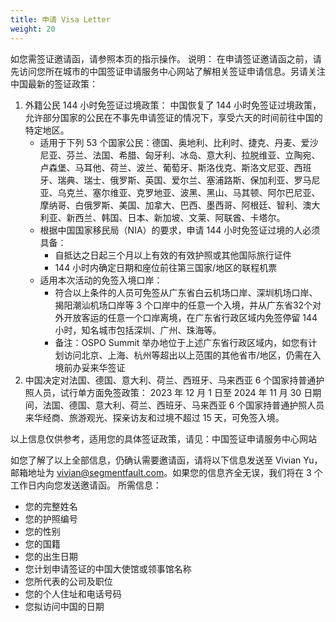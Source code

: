 ```yaml
---
title: 申请 Visa Letter
weight: 20
---
```

如您需签证邀请函，请参照本页的指示操作。
说明：
在申请签证邀请函之前，请先访问您所在城市的中国签证申请服务中心网站了解相关签证申请信息。另请关注中国最新的签证政策：
1. 外籍公民 144 小时免签证过境政策：
中国恢复了 144 小时免签证过境政策，允许部分国家的公民在不事先申请签证的情况下，享受六天的时间前往中国的特定地区。
   - 适用于下列 53 个国家公民：德国、奥地利、比利时、捷克、丹麦、爱沙尼亚、芬兰、法国、希腊、匈牙利、冰岛、意大利、拉脱维亚、立陶宛、卢森堡、马耳他、荷兰、波兰、葡萄牙、斯洛伐克、斯洛文尼亚、西班牙、瑞典、瑞士、俄罗斯、英国、爱尔兰、塞浦路斯、保加利亚、罗马尼亚、乌克兰、塞尔维亚、克罗地亚、波黑、黑山、马其顿、阿尔巴尼亚、摩纳哥、白俄罗斯、美国、加拿大、巴西、墨西哥、阿根廷、智利、澳大利亚、新西兰、韩国、日本、新加坡、文莱、阿联酋、卡塔尔。
   - 根据中国国家移民局（NIA）的要求，申请 144 小时免签证过境的人必须具备：
     - 自抵达之日起三个月以上有效的有效护照或其他国际旅行证件
     - 144 小时内确定日期和座位前往第三国家/地区的联程机票
   - 适用本次活动的免签入境口岸：
     - 符合以上条件的人员可免签从广东省白云机场口岸、深圳机场口岸、揭阳潮汕机场口岸等 3 个口岸中的任意一个入境，并从广东省32个对外开放客运的任意一个口岸离境，在广东省行政区域内免签停留 144 小时，知名城市包括深圳、广州、珠海等。
     - 备注：OSPO Summit 举办地位于上述广东省行政区域内，如您有计划访问北京、上海、杭州等超出以上范围的其他省市/地区，仍需在入境前办妥来华签证
2. 中国决定对法国、德国、意大利、荷兰、西班牙、马来西亚 6 个国家持普通护照人员，试行单方面免签政策：
2023 年 12 月 1 日至 2024 年 11 月 30 日期间，法国、德国、意大利、荷兰、西班牙、马来西亚 6 个国家持普通护照人员来华经商、旅游观光、探亲访友和过境不超过 15 天，可免签入境。

以上信息仅供参考，适用您的具体签证政策，请见：中国签证申请服务中心网站

如您了解了以上全部信息，仍确认需要邀请函，请将以下信息发送至 Vivian Yu，邮箱地址为 vivian@segmentfault.com。如果您的信息齐全无误，我们将在 3 个工作日内向您发送邀请函。
所需信息：
- 您的完整姓名
- 您的护照编号
- 您的性别
- 您的国籍
- 您的出生日期
- 您计划申请签证的中国大使馆或领事馆名称
- 您所代表的公司及职位
- 您的个人住址和电话号码
- 您拟访问中国的日期